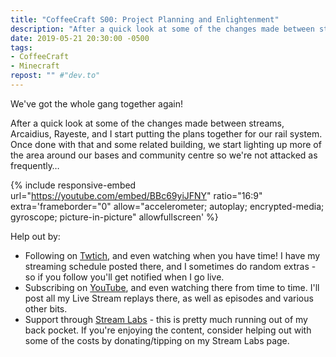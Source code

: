 ```yaml
---
title: "CoffeeCraft S00: Project Planning and Enlightenment"
description: "After a quick look at some of the changes made between streams, Arcaidius, Rayeste, and I start putting the plans together for our rail system. Once done with that and some related building, we start lighting up more of the area around our bases and community centre."
date: 2019-05-21 20:30:00 -0500
tags:
- CoffeeCraft
- Minecraft
repost: "" #"dev.to"
---
```


We've got the whole gang together again!

After a quick look at some of the changes made between streams, Arcaidius, Rayeste, and I start putting the plans together for our rail system. Once done with that and some related building, we start lighting up more of the area around our bases and community centre so we're not attacked as frequently&hellip;
<!--more-->

{% include responsive-embed url="https://youtube.com/embed/BBc69yiJFNY" ratio="16:9" extra='frameborder="0" allow="accelerometer; autoplay; encrypted-media; gyroscope; picture-in-picture" allowfullscreen' %}

Help out by:
 * Following on [Twtich](https://twitch.tv/AnonJr_Live), and even watching when you have time! I have my streaming schedule posted there, and I sometimes do random extras - so if you follow you'll get notified when I go live.
 * Subscribing on [YouTube](http://www.youtube.com/channel/UCXafqhKHbkSUIrq0LAuu0tw), and even watching there from time to time. I'll post all my Live Stream replays there, as well as episodes and various other bits.
 * Support through [Stream Labs](https://streamlabs.com/anonjr_live) - this is pretty much running out of my back pocket. If you're enjoying the content, consider helping out with some of the costs by donating/tipping on my Stream Labs page.